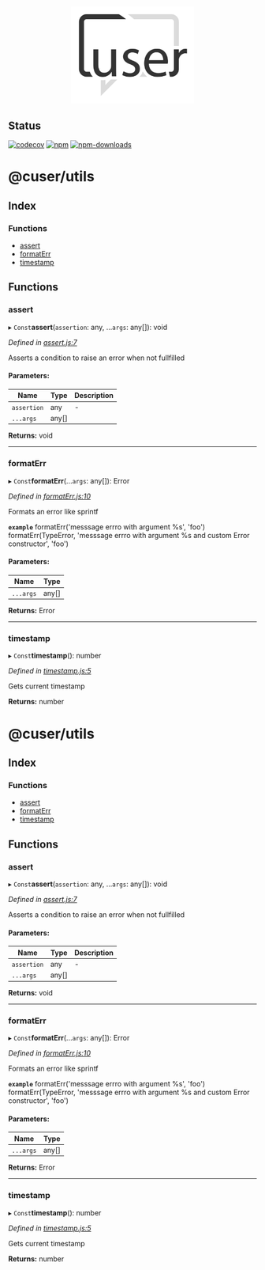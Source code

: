 <p align="center">
  <a href="./"><img width="250" src="https://raw.githubusercontent.com/rubeniskov/cuser/master/docs/logo.svg" alt="cuser logo" /></a>
</p>

## Status
[![codecov](https://codecov.io/gh/rubeniskov/cuser/branch/master/graph/badge.svg?flag=utils)](https://codecov.io/gh/rubeniskov/cuser)
[![npm](https://img.shields.io/npm/v/@cuser/utils.svg)](https://www.npmjs.com/package/@cuser/utils)
[![npm-downloads](https://img.shields.io/npm/dw/@cuser/utils)](https://www.npmjs.com/package/@cuser/utils)

# @cuser/utils

## Index

### Functions

* [assert](docs/globals.md#assert)
* [formatErr](docs/globals.md#formaterr)
* [timestamp](docs/globals.md#timestamp)

## Functions

### assert

▸ `Const`**assert**(`assertion`: any, ...`args`: any[]): void

*Defined in [assert.js:7](https://github.com/rubeniskov/cuser/blob/4d78bfd/packages/utils/assert.js#L7)*

Asserts a condition to raise an error when not fullfilled

#### Parameters:

Name | Type | Description |
------ | ------ | ------ |
`assertion` | any | - |
`...args` | any[] |   |

**Returns:** void

___

### formatErr

▸ `Const`**formatErr**(...`args`: any[]): Error

*Defined in [formatErr.js:10](https://github.com/rubeniskov/cuser/blob/4d78bfd/packages/utils/formatErr.js#L10)*

Formats an error like sprintf

**`example`** 
formatErr('messsage errro with argument %s', 'foo')
formatErr(TypeError, 'messsage errro with argument %s and custom Error constructor', 'foo')

#### Parameters:

Name | Type |
------ | ------ |
`...args` | any[] |

**Returns:** Error

___

### timestamp

▸ `Const`**timestamp**(): number

*Defined in [timestamp.js:5](https://github.com/rubeniskov/cuser/blob/4d78bfd/packages/utils/timestamp.js#L5)*

Gets current timestamp

**Returns:** number
# @cuser/utils

## Index

### Functions

* [assert](docs/globals.md#assert)
* [formatErr](docs/globals.md#formaterr)
* [timestamp](docs/globals.md#timestamp)

## Functions

### assert

▸ `Const`**assert**(`assertion`: any, ...`args`: any[]): void

*Defined in [assert.js:7](https://github.com/rubeniskov/cuser/blob/4d78bfd/packages/utils/assert.js#L7)*

Asserts a condition to raise an error when not fullfilled

#### Parameters:

Name | Type | Description |
------ | ------ | ------ |
`assertion` | any | - |
`...args` | any[] |   |

**Returns:** void

___

### formatErr

▸ `Const`**formatErr**(...`args`: any[]): Error

*Defined in [formatErr.js:10](https://github.com/rubeniskov/cuser/blob/4d78bfd/packages/utils/formatErr.js#L10)*

Formats an error like sprintf

**`example`** 
formatErr('messsage errro with argument %s', 'foo')
formatErr(TypeError, 'messsage errro with argument %s and custom Error constructor', 'foo')

#### Parameters:

Name | Type |
------ | ------ |
`...args` | any[] |

**Returns:** Error

___

### timestamp

▸ `Const`**timestamp**(): number

*Defined in [timestamp.js:5](https://github.com/rubeniskov/cuser/blob/4d78bfd/packages/utils/timestamp.js#L5)*

Gets current timestamp

**Returns:** number
